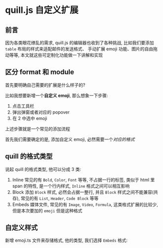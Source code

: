 # quill.js 自定义扩展

## 前言

因为各类眼花缭乱的需求, quill.js 的编辑器也收到了各种挑战, 比如我们要添加 `table` 布局的样式来适配邮件的发送格式、
手动扩展 emoji 功能、图片的自由拖动等等, 本文就这些可定制化功能做一下讲解和实现

## 区分 format 和 module 

首先要明确自己需要的扩展是什么样子的?

比如我想要新增一个**自定义 emoji**, 那么想象一下步骤:

1. 点击工具栏
2. 弹出弹窗或者对应的 popover
3. 在 2 中选中 emoji

上述步骤就是一个常见的添加流程

首先我们需要确定的是, 添加自定义 emoji, 必然需要一个*对应的格式*

## quill 的格式类型

说起 quill 的格式类型, 他可以分成 3 类:

1. Inline
   常见的有 `Bold`, `Color`, `Font` 等等, 不占据一行的标签, 类似于 html 里 span 的特性, 是一个行内样式, `Inline` 格式之间可以相互影响
2. Block
   添加 `Block` 样式, 必然会占据一整行, 并且 `Block` 样式之间不能兼容(共存), 常见的有 `List`, `Header`, `Code Block` 等等
3. Embeds
   媒体文件, 常见的有 `Image`, `Video`, `Formula`, 这类格式扩展的比较少, 但是本次要加的 `emoji` 但是这种格式

## 自定义样式

新增 emoji.ts 文件来存储格式, 他的类型, 我们选择 `Embeds` 格式:

```js

```


